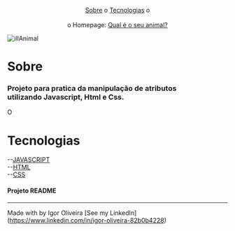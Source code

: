 
<p align="center">
<a href="#sobre">Sobre</a> o
<a href="#sobre">Tecnologias</a> o
<br><br>
o Homepage:  <a href=https://igoroliveiranunes.github.io/Manipulando-Atributos//> Qual é o seu animal?</a>

![illAnimal](https://user-images.githubusercontent.com/93622964/186396770-033b7521-a591-49f6-a059-f1966022bc48.png)

# Sobre
<h3>Projeto para pratica da manipulação de atributos<br>utilizando Javascript, Html e Css.</h3>
<p>O</p>

# Tecnologias
--<a href="https://www.javascript.com">JAVASCRIPT</a><br>
--<a href="https://www.learn-html.org">HTML</a><br>
--<a href="https://www.css.org">CSS</a><br>


<h4> Projeto README </h4>

---
Made with by Igor Oliveira [See my LinkedIn](<a href="https://www.linkedin.com/in/igor-oliveira-82b0b4228">https://www.linkedin.com/in/igor-oliveira-82b0b4228</a>)
